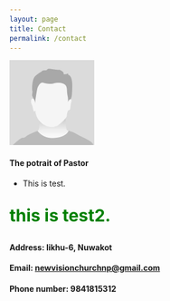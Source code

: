 ```yaml
---
layout: page
title: Contact 
permalink: /contact 
---
```



<style>
.h2 {
    color: green;
    font-weight:700;
    font-size: 30px;
}


</style>

![pastor's potrait](/assets/img/potrait.png)

#### The potrait of Pastor

- This is test.

<div class="h2">
    
 this is test2.
    
</div>


#### Address: likhu-6, Nuwakot

#### Email: newvisionchurchnp@gmail.com

#### Phone number: 9841815312
